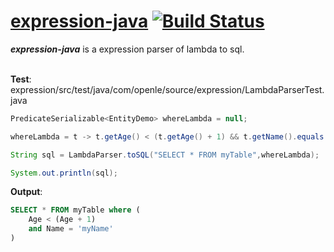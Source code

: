 # [expression-java](https://github.com/iwangxiaodong/expression-java) [![Build Status](https://travis-ci.org/iwangxiaodong/expression-java.svg?branch=master)](https://travis-ci.org/iwangxiaodong/expression-java)

***expression-java*** is a expression parser of lambda to sql.
<br />
<br />

**Test**: expression/src/test/java/com/openle/source/expression/LambdaParserTest.java
```java
PredicateSerializable<EntityDemo> whereLambda = null;

whereLambda = t -> t.getAge() < (t.getAge() + 1) && t.getName().equals("myName") && true;

String sql = LambdaParser.toSQL("SELECT * FROM myTable",whereLambda);

System.out.println(sql);
```

**Output**:
```sql
SELECT * FROM myTable where (
    Age < (Age + 1)
    and Name = 'myName'
)
```
